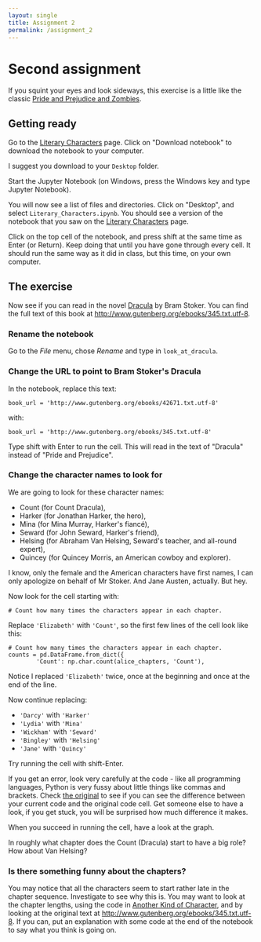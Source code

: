 ```yaml
---
layout: single
title: Assignment 2
permalink: /assignment_2
---
```


# Second assignment

If you squint your eyes and look sideways, this exercise is a little like the
classic [Pride and Prejudice and
Zombies](https://en.wikipedia.org/wiki/Pride_and_Prejudice_and_Zombies).

## Getting ready

Go to the [Literary Characters][litchar] page. Click
on "Download notebook" to download the notebook to your computer.

[litchar]: chapters/01/Literary_Characters
[anotherchar]: chapters/02/Another_Kind_Of_Character

I suggest you download to your `Desktop` folder.

Start the Jupyter Notebook (on Windows, press the Windows key and type
Jupyter Notebook).

You will now see a list of files and directories.  Click on "Desktop", and
select `Literary_Characters.ipynb`.  You should see a version of the notebook
that you saw on the [Literary Characters][litchar] page.

Click on the top cell of the notebook, and press shift at the same time as
Enter (or Return).  Keep doing that until you have gone through every cell.
It should run the same way as it did in class, but this time, on your own
computer.

## The exercise

Now see if you can read in the novel
[Dracula](https://en.wikipedia.org/wiki/Dracula) by Bram Stoker.  You can find
the full text of this book at <http://www.gutenberg.org/ebooks/345.txt.utf-8>.

### Rename the notebook

Go to the *File* menu, chose *Rename* and type in `look_at_dracula`.

### Change the URL to point to Bram Stoker's Dracula

In the notebook, replace this text:

```{python}
book_url = 'http://www.gutenberg.org/ebooks/42671.txt.utf-8'
```

with:

```{python}
book_url = 'http://www.gutenberg.org/ebooks/345.txt.utf-8'
```

Type shift with Enter to run the cell.  This will read in the text of
"Dracula" instead of "Pride and Prejudice".

### Change the character names to look for

We are going to look for these character names:

* Count (for Count Dracula),
* Harker (for Jonathan Harker, the hero),
* Mina (for Mina Murray, Harker's fiancé),
* Seward (for John Seward, Harker's friend),
* Helsing (for Abraham Van Helsing, Seward's teacher, and all-round expert),
* Quincey (for Quincey Morris, an American cowboy and explorer).

I know, only the female and the American characters have first names, I can
only apologize on behalf of Mr Stoker.  And Jane Austen, actually.  But hey.

Now look for the cell starting with:

```{python}
# Count how many times the characters appear in each chapter.
```

Replace `'Elizabeth'` with `'Count'`, so the first few lines of the cell look
like this:

```{python}
# Count how many times the characters appear in each chapter.
counts = pd.DataFrame.from_dict({
        'Count': np.char.count(alice_chapters, 'Count'),
```

Notice I replaced `'Elizabeth'` twice, once at the beginning and once at the
end of the line.

Now continue replacing:

* `'Darcy'` with `'Harker'`
* `'Lydia'` with `'Mina'`
* `'Wickham'` with `'Seward'`
* `'Bingley'` with `'Helsing'`
* `'Jane'` with `'Quincy'`

Try running the cell with shift-Enter.

If you get an error, look very carefully at the code - like all programming
languages, Python is very fussy about little things like commas and brackets.
Check [the original][litchar] to see if you can see the difference between
your current code and the original code cell.  Get someone else to have a
look, if you get stuck, you will be surprised how much difference it makes.

When you succeed in running the cell, have a look at the graph.

In roughly what chapter does the Count (Dracula) start to have a big role?
How about Van Helsing?

### Is there something funny about the chapters?

You may notice that all the characters seem to start rather late in the
chapter sequence.  Investigate to see why this is.  You may want to look at
the chapter lengths, using the code in [Another Kind of
Character][anotherchar], and by looking at the original text at
<http://www.gutenberg.org/ebooks/345.txt.utf-8>.  If you can, put an
explanation with some code at the end of the notebook to say what you think is
going on.
